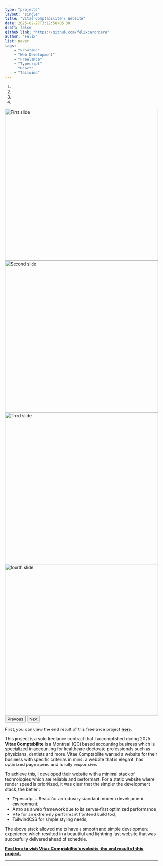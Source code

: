 ```yaml
---
type: "projects"
layout: "single"
title: "Vitae Comptabilite's Website"
date: 2025-02-27T3:12:58+05:30
draft: false
github_link: "https://github.com/felixcaronpare"
author: "Felix"
list: never
tags:
    - "Frontend"
    - "Web Development"
    - "Freelance"
    - "Typecript"
    - "React"
    - "Tailwind"
---
```

<div id="carouselExampleIndicators" class="carousel slide pb-4" data-bs-ride="carousel">
  <ol class="carousel-indicators">
    <li data-bs-target="#carouselExampleIndicators" data-bs-slide-to="0" class="active"></li>
    <li data-bs-target="#carouselExampleIndicators" data-bs-slide-to="1"></li>
    <li data-bs-target="#carouselExampleIndicators" data-bs-slide-to="2"></li>
    <li data-bs-target="#carouselExampleIndicators" data-bs-slide-to="3"></li>
  </ol>
  <div class="carousel-inner">
    <div class="carousel-item active">
      <img class="d-block w-100 carousel-img" src="/images/vitae/vitae-placeholder-1.jpg" alt="First slide">
    </div>
    <div class="carousel-item">
      <img class="d-block w-100 carousel-img" src="/images/vitae/vitae-placeholder-2.jpg" alt="Second slide">
    </div>
    <div class="carousel-item">
      <img class="d-block w-100 carousel-img" src="/images/vitae/vitae-placeholder-3.jpg" alt="Third slide">
    </div>
    <div class="carousel-item">
      <img class="d-block w-100 carousel-img" src="/images/vitae/vitae-placeholder-4.jpg" alt="fourth slide">
    </div>
  </div>
  <button class="carousel-control-prev" type="button" data-bs-target="#carouselExampleIndicators" data-bs-slide="prev">
    <span class="carousel-control-prev-icon" aria-hidden="true"></span>
    <span class="visually-hidden">Previous</span>
  </button>
  <button class="carousel-control-next" type="button" data-bs-target="#carouselExampleIndicators" data-bs-slide="next">
    <span class="carousel-control-next-icon" aria-hidden="true"></span>
    <span class="visually-hidden">Next</span>
  </button>
</div>

First, you can view the end result of this freelance project [**here**](placeholder).

This project is a solo freelance contract that I accomplished during 2025. **Vitae Comptabilite** is a Montreal (QC) based accounting business which is specialized in accounting for healthcare doctorate professionals such as physicians, dentists and more. Vitae Comptabilite wanted a website for their business with specific criterias in mind: a website that is elegant, has optimized page speed and is fully responsive.

To achieve this, I developed their website with a minimal stack of technologies which are reliable and performant. For a static website where render speed is prioritized, it was clear that the simpler the development stack, the better :
- Typescript + React for an industry standard modern development environment;
- Astro as a web framework due to its server-first optimized performance
- Vite for an extremely performant frontend build tool;
- TailwindCSS for simple styling needs;

The above stack allowed me to have a smooth and simple development experience which resulted in a beautiful and lightning fast website that was succesfully delivered ahead of schedule.

[**Feel free to visit Vitae Comptabilite's website, the end result of this project.**](placeholder)

<hr>

<!-- Bootstrap CSS -->
<link href="https://cdn.jsdelivr.net/npm/bootstrap@5.3.0-alpha1/dist/css/bootstrap.min.css" rel="stylesheet">

<!-- Bootstrap JS (with Popper.js) -->
<script src="https://cdn.jsdelivr.net/npm/@popperjs/core@2.11.6/dist/umd/popper.min.js"></script>
<script src="https://cdn.jsdelivr.net/npm/bootstrap@5.3.0-alpha1/dist/js/bootstrap.min.js"></script>

<style>
  .carousel-img {
    object-fit: cover; /* Ensures the image covers the container */
    height: 500px; /* Set a fixed height to maintain uniformity */
    width: 100%; /* Ensure it takes the full width of the container */
  }

  .carousel-control-prev-icon,
  .carousel-control-next-icon {
    background-color: CornflowerBlue; /* Make the arrows black to match the border */
  }
</style>